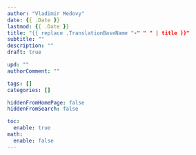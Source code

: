 ```yaml
---
author: "Vladimir Medovy"
date: {{ .Date }}
lastmod: {{ .Date }}
title: "{{ replace .TranslationBaseName "-" " " | title }}"
subtitle: ""
description: ""
draft: true

upd: ""
authorComment: ""

tags: []
categories: []

hiddenFromHomePage: false
hiddenFromSearch: false

toc:
  enable: true
math:
  enable: false
---
```


<!--more-->
